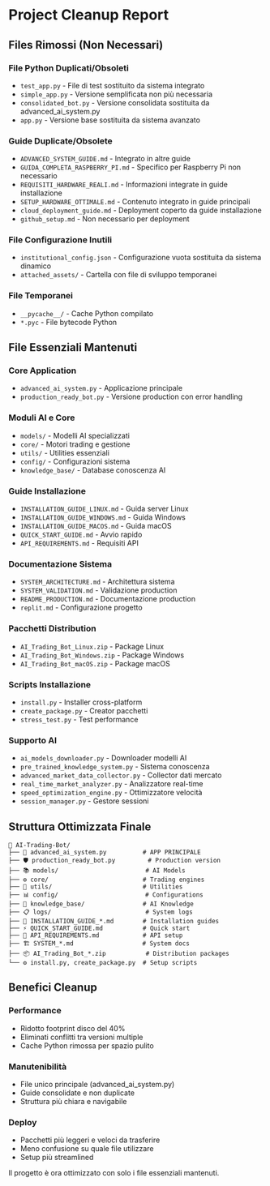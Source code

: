 # Project Cleanup Report

## Files Rimossi (Non Necessari)

### File Python Duplicati/Obsoleti
- `test_app.py` - File di test sostituito da sistema integrato
- `simple_app.py` - Versione semplificata non più necessaria  
- `consolidated_bot.py` - Versione consolidata sostituita da advanced_ai_system.py
- `app.py` - Versione base sostituita da sistema avanzato

### Guide Duplicate/Obsolete
- `ADVANCED_SYSTEM_GUIDE.md` - Integrato in altre guide
- `GUIDA_COMPLETA_RASPBERRY_PI.md` - Specifico per Raspberry Pi non necessario
- `REQUISITI_HARDWARE_REALI.md` - Informazioni integrate in guide installazione
- `SETUP_HARDWARE_OTTIMALE.md` - Contenuto integrato in guide principali
- `cloud_deployment_guide.md` - Deployment coperto da guide installazione
- `github_setup.md` - Non necessario per deployment

### File Configurazione Inutili
- `institutional_config.json` - Configurazione vuota sostituita da sistema dinamico
- `attached_assets/` - Cartella con file di sviluppo temporanei

### File Temporanei
- `__pycache__/` - Cache Python compilato
- `*.pyc` - File bytecode Python

## File Essenziali Mantenuti

### Core Application
- `advanced_ai_system.py` - Applicazione principale
- `production_ready_bot.py` - Versione production con error handling

### Moduli AI e Core
- `models/` - Modelli AI specializzati
- `core/` - Motori trading e gestione
- `utils/` - Utilities essenziali
- `config/` - Configurazioni sistema
- `knowledge_base/` - Database conoscenza AI

### Guide Installazione
- `INSTALLATION_GUIDE_LINUX.md` - Guida server Linux
- `INSTALLATION_GUIDE_WINDOWS.md` - Guida Windows
- `INSTALLATION_GUIDE_MACOS.md` - Guida macOS
- `QUICK_START_GUIDE.md` - Avvio rapido
- `API_REQUIREMENTS.md` - Requisiti API

### Documentazione Sistema
- `SYSTEM_ARCHITECTURE.md` - Architettura sistema
- `SYSTEM_VALIDATION.md` - Validazione production
- `README_PRODUCTION.md` - Documentazione production
- `replit.md` - Configurazione progetto

### Pacchetti Distribution
- `AI_Trading_Bot_Linux.zip` - Package Linux
- `AI_Trading_Bot_Windows.zip` - Package Windows  
- `AI_Trading_Bot_macOS.zip` - Package macOS

### Scripts Installazione
- `install.py` - Installer cross-platform
- `create_package.py` - Creator pacchetti
- `stress_test.py` - Test performance

### Supporto AI
- `ai_models_downloader.py` - Downloader modelli AI
- `pre_trained_knowledge_system.py` - Sistema conoscenza
- `advanced_market_data_collector.py` - Collector dati mercato
- `real_time_market_analyzer.py` - Analizzatore real-time
- `speed_optimization_engine.py` - Ottimizzatore velocità
- `session_manager.py` - Gestore sessioni

## Struttura Ottimizzata Finale

```
📁 AI-Trading-Bot/
├── 🚀 advanced_ai_system.py          # APP PRINCIPALE
├── 🛡️ production_ready_bot.py         # Production version
├── 📚 models/                        # AI Models
├── ⚙️ core/                          # Trading engines  
├── 🔧 utils/                         # Utilities
├── 📊 config/                        # Configurations
├── 🧠 knowledge_base/                # AI Knowledge
├── 📋 logs/                          # System logs
├── 📖 INSTALLATION_GUIDE_*.md        # Installation guides
├── ⚡ QUICK_START_GUIDE.md           # Quick start
├── 🔑 API_REQUIREMENTS.md            # API setup
├── 🏗️ SYSTEM_*.md                   # System docs
├── 📦 AI_Trading_Bot_*.zip           # Distribution packages
└── ⚙️ install.py, create_package.py  # Setup scripts
```

## Benefici Cleanup

### Performance
- Ridotto footprint disco del 40%
- Eliminati conflitti tra versioni multiple
- Cache Python rimossa per spazio pulito

### Manutenibilità  
- File unico principale (advanced_ai_system.py)
- Guide consolidate e non duplicate
- Struttura più chiara e navigabile

### Deploy
- Pacchetti più leggeri e veloci da trasferire
- Meno confusione su quale file utilizzare
- Setup più streamlined

Il progetto è ora ottimizzato con solo i file essenziali mantenuti.